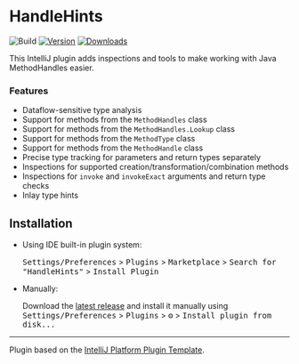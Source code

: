 # HandleHints

![Build](https://github.com/SirYwell/HandleHints/workflows/Build/badge.svg)
[![Version](https://img.shields.io/jetbrains/plugin/v/24637.svg)](https://plugins.jetbrains.com/plugin/PLUGIN_ID)
[![Downloads](https://img.shields.io/jetbrains/plugin/d/24637.svg)](https://plugins.jetbrains.com/plugin/PLUGIN_ID)
<!--
## Template ToDo list
- [x] Create a new [IntelliJ Platform Plugin Template][template] project.
- [ ] Get familiar with the [template documentation][template].
- [ ] Verify the [pluginGroup](./gradle.properties), [plugin ID](./src/main/resources/META-INF/plugin.xml) and [sources package](./src/main/kotlin).
- [ ] Review the [Legal Agreements](https://plugins.jetbrains.com/docs/marketplace/legal-agreements.html).
- [ ] [Publish a plugin manually](https://plugins.jetbrains.com/docs/intellij/publishing-plugin.html?from=IJPluginTemplate) for the first time.
- [ ] Set the Plugin ID in the above README badges.
- [ ] Set the [Deployment Token](https://plugins.jetbrains.com/docs/marketplace/plugin-upload.html).
- [ ] Click the <kbd>Watch</kbd> button on the top of the [IntelliJ Platform Plugin Template][template] to be notified about releases containing new features and fixes.
-->

<!-- Plugin description -->
This IntelliJ plugin adds inspections and tools to make working with Java MethodHandles easier.

### Features

- Dataflow-sensitive type analysis
- Support for methods from the `MethodHandles` class
- Support for methods from the `MethodHandles.Lookup` class
- Support for methods from the `MethodType` class
- Support for methods from the `MethodHandle` class
- Precise type tracking for parameters and return types separately
- Inspections for supported creation/transformation/combination methods
- Inspections for `invoke` and `invokeExact` arguments and return type checks
- Inlay type hints
<!-- Plugin description end -->

## Installation

- Using IDE built-in plugin system:
  
  <kbd>Settings/Preferences</kbd> > <kbd>Plugins</kbd> > <kbd>Marketplace</kbd> > <kbd>Search for "HandleHints"</kbd> >
  <kbd>Install Plugin</kbd>
  
- Manually:

  Download the [latest release](https://github.com/SirYwell/HandleHints/releases/latest) and install it manually using
  <kbd>Settings/Preferences</kbd> > <kbd>Plugins</kbd> > <kbd>⚙️</kbd> > <kbd>Install plugin from disk...</kbd>


---
Plugin based on the [IntelliJ Platform Plugin Template][template].

[template]: https://github.com/JetBrains/intellij-platform-plugin-template
